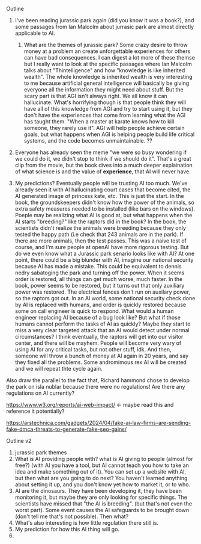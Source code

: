 Outline

1. I've been reading jurassic park again (did you know it was a book?), and some passages from Ian Malcolm  about jurrasic park are almost directly applicable to AI.
   1. What are the themes of jurassic park? Some crazy desire to throw money at a problem an create unforgettable experiences for others can have bad consequences. I can digest a lot more of these themse but I really want to look at the specific passages where Ian Malcolm talks about "Thintelligence" and how "knowledge is like inherited wealth". The whole knowledge is inherited wealth is very interesting to me because artificial general intelligence will basically be giving everyone all the information they might need about stuff. But the scary part is that AGI isn't always right. We all know it can hallucinate. What's horrifying though is that people think they will have all of this knowledge from AGI and try to start using it, but they don't have the experiences that come from learning what the AGI has taught them. "When a master at karate knows how to kill someone, they rarely use it". AGI will help people achieve certain goals, but what happens when AGI is helping people build life critical systems, and the code becomes unmaintainable. ??
  
      
3. Everyone has already seen the meme "we were so busy wondering if we could do it, we didn't stop to think if we should do it". That's a great clip from the movie, but the book dives into a much deeper explaination of what science is and the value of **experience**, that AI will never have.
4. My predictions? Eventually people will be trusting AI too much. We've already seen it with AI hallucinating court cases that become cited, the AI generated image of princess kate, etc. This is just the start. In the book, the groundskeepers didn't know how the power of the animals, so extra safety measures needed to be installed (like bars on the windows). Poeple may be realizing what AI is good at, but what happens when the AI starts "breeding?" like the raptors did in the book? In the book, the scientists didn't realize the animals were breeding because they only tested the happy path (i.e check that 243 animals are in the park). If there are more animals, then the test passes. This was a naive test of course, and I'm sure people at openAI have more rigorous testing. But do we even know what a Jurassic park senario looks like with AI? At one point, there could be a big blunder with AI, imagine our national security because AI has made a mistake. This could be equivalent to dennis nedry sabatoging the park and turning off the power. When it seems order is restored, all things can get much worse, much faster. In the book, power seems to be restored, but it turns out that only auxiliary power was restored. The electrical fences don't run on auxilary power, so the raptors got out. In an AI world, some national security check done by AI is replaced with humans, and order is quickly restored because some on call engineer is quick to respond. What would a human engineer replacing AI because of a bug look like? But what if those humans cannot perform the tasks of AI as quickly? Maybe they start to miss a very clear targeted attack that an AI would detect under normal circumstances? I think eventually, the raptors will get into our visitor center, and there will be mayhem. People will become very wary of using AI for any critical tasks, but not other stuff, idk. And then, someone will throw a bunch of money at AI again in 20 years, and say they fixed all the problems. Some andromimous rex AI will be created and we will repeat thte cycle again.


Also draw the parallel to the fact that, Richard hammond chose to develop the park on isla nublar because there were no regulations! Are there any regulations on AI currently? 

https://www.w3.org/reports/ai-web-impact/ <- maybe read this and reference it potentially?

https://arstechnica.com/gadgets/2024/04/fake-ai-law-firms-are-sending-fake-dmca-threats-to-generate-fake-seo-gains/


Outline v2
1. jurassic park themes
2. What is AI providing people with? what is AI giving to people (almost for free?)
(with AI you have a tool, but AI cannot teach you how to take an idea and make something out of it). You can set up a website with AI, but then what are you going to do next? You haven't learned anything about setting it up, and you don't know yet how to market it, or to who.
3. AI are the dinosaurs. They have been developing it, they have been monitoring it, but maybe they are only looking for specific things. The scientists have missed that "the AI is breeding". (but that's not even the worst part). Some event causes the AI safeguards to be brought down (don't tell me that's not possible). Then what? 
4. What's also interesting is how little regulation there still is.
5. My prediction for how this AI thing will go.  
6. 
